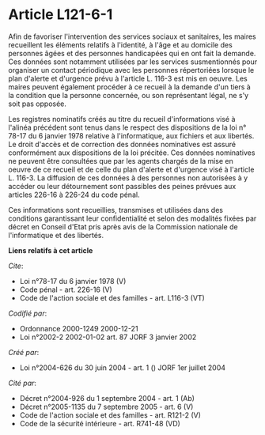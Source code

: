 # Article L121-6-1

Afin de favoriser l'intervention des services sociaux et sanitaires, les maires recueillent les éléments relatifs à
l'identité, à l'âge et au domicile des personnes âgées et des personnes handicapées qui en ont fait la demande. Ces données
sont notamment utilisées par les services susmentionnés pour organiser un contact périodique avec les personnes répertoriées
lorsque le plan d'alerte et d'urgence prévu à l'article L. 116-3 est mis en oeuvre. Les maires peuvent également procéder à
ce recueil à la demande d'un tiers à la condition que la personne concernée, ou son représentant légal, ne s'y soit pas
opposée.

Les registres nominatifs créés au titre du recueil d'informations visé à l'alinéa précédent sont tenus dans le respect des
dispositions de la loi n° 78-17 du 6 janvier 1978 relative à l'informatique, aux fichiers et aux libertés. Le droit d'accès
et de correction des données nominatives est assuré conformément aux dispositions de la loi précitée. Ces données nominatives
ne peuvent être consultées que par les agents chargés de la mise en oeuvre de ce recueil et de celle du plan d'alerte et
d'urgence visé à l'article L. 116-3. La diffusion de ces données à des personnes non autorisées à y accéder ou leur
détournement sont passibles des peines prévues aux articles 226-16 à 226-24 du code pénal.

Ces informations sont recueillies, transmises et utilisées dans des conditions garantissant leur confidentialité et selon des
modalités fixées par décret en Conseil d'Etat pris après avis de la Commission nationale de l'informatique et des libertés.

**Liens relatifs à cet article**

_Cite_:

  - Loi n°78-17 du 6 janvier 1978 (V)
  - Code pénal - art. 226-16 (V)
  - Code de l'action sociale et des familles - art. L116-3 (VT)

_Codifié par_:

  - Ordonnance 2000-1249 2000-12-21
  - Loi n°2002-2 2002-01-02 art. 87 JORF 3 janvier 2002

_Créé par_:

  - Loi n°2004-626 du 30 juin 2004 - art. 1 () JORF 1er juillet 2004

_Cité par_:

  - Décret n°2004-926 du 1 septembre 2004 - art. 1 (Ab)
  - Décret n°2005-1135 du 7 septembre 2005 - art. 6 (V)
  - Code de l'action sociale et des familles - art. R121-2 (V)
  - Code de la sécurité intérieure - art. R741-48 (VD)
